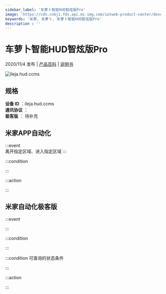 ```yaml
---
sidebar_label: '车萝卜智能HUD智炫版Pro'
image: 'https://cdn.cnbj1.fds.api.mi-img.com/iotweb-product-center/developer_1593498759860tLifhxkD.png?GalaxyAccessKeyId=AKVGLQWBOVIRQ3XLEW&Expires=9223372036854775807&Signature=P6eVY6GRa5mO+pt/tVdgol7Q/Yg='
keywords: '米家, 车萝卜, 车萝卜智能HUD智炫版Pro'
description : ''
---
```

# 车萝卜智能HUD智炫版Pro

2020/11/4 发布 | [产品百科](https://home.mi.com/webapp/content/baike/product/index.html?model=ileja.hud.ccms/) | [说明书](https://home.mi.com/views/introduction.html?model=ileja.hud.ccms&region=cn)

![ileja.hud.ccms](https://cdn.cnbj1.fds.api.mi-img.com/iotweb-product-center/developer_1593498759860tLifhxkD.png?GalaxyAccessKeyId=AKVGLQWBOVIRQ3XLEW&Expires=9223372036854775807&Signature=P6eVY6GRa5mO+pt/tVdgol7Q/Yg=)

## 规格  
> 
**设备 ID** ：ileja.hud.ccms  
**通讯协议** ：  
**极客版**  ： 待补充 


## 米家APP自动化  

:::event  
离开指定区域、进入指定区域
:::

:::condition  

:::

:::action   

:::

## 米家自动化极客版  

:::event  

:::

:::condition  

:::

:::condition 可查询的状态条件  

:::

:::action  

:::

        

